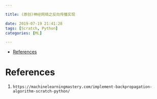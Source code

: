 ```yaml
---

title: (原创)神经网络之反向传播实现

date: 2019-07-19 21:41:28
tags: [Scratch, Python]
categories: [ML]

---
```


<!-- vim-markdown-toc GFM -->

* [References](#references)

<!-- vim-markdown-toc -->

<!-- more -->

# References

1. `https://machinelearningmastery.com/implement-backpropagation-algorithm-scratch-python/`
